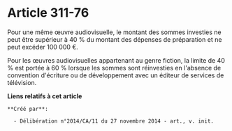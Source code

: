 # Article 311-76

Pour une même œuvre audiovisuelle, le montant des sommes investies ne peut être supérieur à 40 % du montant des dépenses de
préparation et ne peut excéder 100 000 €. 

Pour les œuvres audiovisuelles appartenant au genre fiction, la limite de 40 % est portée à 60 % lorsque les sommes sont
réinvesties en l'absence de convention d'écriture ou de développement avec un éditeur de services de télévision.

**Liens relatifs à cet article**

	**Créé par**:

	  - Délibération n°2014/CA/11 du 27 novembre 2014 - art., v. init.
